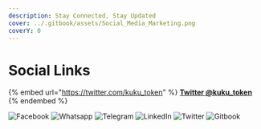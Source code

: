 ```yaml
---
description: Stay Connected, Stay Updated
cover: ../.gitbook/assets/Social_Media_Marketing.png
coverY: 0
---
```


# Social Links

{% embed url="https://twitter.com/kuku_token" %}
****[**Twitter @kuku\_token**](https://twitter.com/kuku\_token)****
{% endembed %}

![Facebook](<../.gitbook/assets/fb\_small (1).png>) ![Whatsapp](../.gitbook/assets/whapp\_small.png) ![Telegram](../.gitbook/assets/telegram\_small.png) ![LinkedIn](../.gitbook/assets/Linkedin\_small.png) ![Twitter](../.gitbook/assets/twitter\_small.png) ![Gitbook](../.gitbook/assets/gitbook\_small.png)

